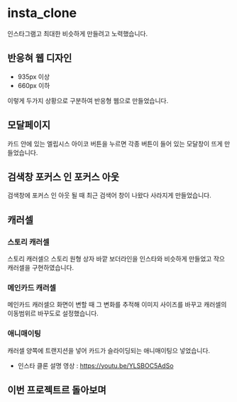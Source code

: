 # insta_clone

인스타그램고 최대한 비슷하게 만들려고 노력했습니다. 

## 반응혀 웹 디자인

- 935px 이상
- 660px 이하

이렇게 두가지 상황으로 구분하여 반응형 웹으로 만들었습니다.

## 모달페이지

카드 안에 있는 엘립시스 아이코 버튼을 누르면 각종 버튼이 들어 있는 모달창이 뜨게 만들었습니다.

## 검색창 포커스 인 포커스 아웃 

검색창에 포커스 인 아웃 될 때 최근 검색어 창이 나왔다 사라지게 만들었습니다.

## 캐러셀

### 스토리 캐러셀

스토리 캐러셀으 스토리 원형 상자 바깥 보더라인을 인스타와 비슷하게 만들었고 작으 캐러셀을 구현하였습니다.

### 메인카드 캐러셀

메인카드 캐러셀으 화면이 변할 때 그 변화를 추적해 이미지 사이즈를 바꾸고 캐러셀의 이동범위르 바꾸도로 설정했습니다.

### 애니매이팅

캐러셀 양쪽에 트랜지션을 넣어 카드가 슬라이딩되는 애니매이팅으 넣었습니다.

- 인스타 클론 설명 영상 : https://youtu.be/YLSBOC5AdSo


## 이번 프로젝트르 돌아보며

